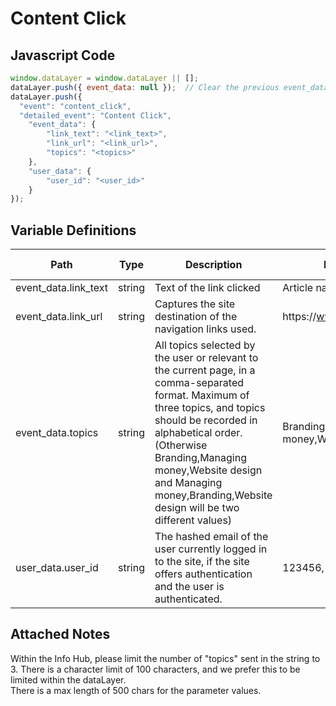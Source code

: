 # Content Click

### 

## Javascript Code
```js
window.dataLayer = window.dataLayer || [];
dataLayer.push({ event_data: null });  // Clear the previous event_data object.
dataLayer.push({
  "event": "content_click",
  "detailed_event": "Content Click",
    "event_data": {
        "link_text": "<link_text>",
        "link_url": "<link_url>",
        "topics": "<topics>"
    },
    "user_data": {
        "user_id": "<user_id>"
    }
});
```

## Variable Definitions

|Path|Type|Description|Example|Pattern|Min Length|Max Length|Minimum|Maximum|Multiple Of|
| --- | --- | --- | --- | --- | --- | --- | --- | --- | --- |
|event_data.link_text|string|Text of the link clicked|Article name, "Sign Up"|||||||
|event_data.link_url|string|Captures the site destination of the navigation links used.|https:\/\/www.example.com|||||||
|event_data.topics|string|All topics selected by the user or relevant to the current page, in a comma-separated format. Maximum of three topics, and topics should be recorded in alphabetical order. \(Otherwise Branding,Managing money,Website design and Managing money,Branding,Website design will be two different values\)|Branding,Managing money,Website design|||||||
|user_data.user_id|string|The hashed email of the user currently logged in to the site, if the site offers authentication and the user is authenticated.|123456, abc123|||||||

## Attached Notes

<p>Within the Info Hub, please limit the number of "topics" sent in the string to 3. There is a character limit of 100 characters, and we prefer this to be limited within the dataLayer.
<br> There is a max length of 500 chars for the parameter values.</p>
